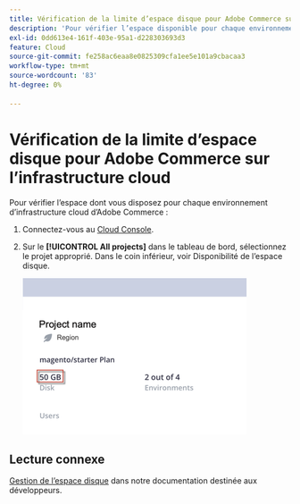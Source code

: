 ```yaml
---
title: Vérification de la limite d’espace disque pour Adobe Commerce sur l’infrastructure cloud
description: 'Pour vérifier l’espace disponible pour chaque environnement d’infrastructure de cloud d’Adobe Commerce :'
exl-id: 0dd613e4-161f-403e-95a1-d228303693d3
feature: Cloud
source-git-commit: fe258ac6eaa8e0825309cfa1ee5e101a9cbacaa3
workflow-type: tm+mt
source-wordcount: '83'
ht-degree: 0%

---
```


# Vérification de la limite d’espace disque pour Adobe Commerce sur l’infrastructure cloud

Pour vérifier l’espace dont vous disposez pour chaque environnement d’infrastructure cloud d’Adobe Commerce :

1. Connectez-vous au [Cloud Console](https://console.adobecommerce.com).
1. Sur le **[!UICONTROL All projects]** dans le tableau de bord, sélectionnez le projet approprié. Dans le coin inférieur, voir Disponibilité de l’espace disque.

   ![project_space.png](/help/how-to/general/assets/project_space.png)

## Lecture connexe

[Gestion de l’espace disque](https://devdocs.magento.com/cloud/project/manage-disk-space.html) dans notre documentation destinée aux développeurs.
